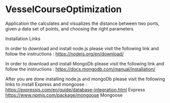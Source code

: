 # VesselCourseOptimization
Application the calculates and visualizes the distance between two ports, given a data set of points, and choosing the right parameters

Installation Links

In order to download and install node.js please visit the following link and follow the instructions : https://nodejs.org/en/download/

In order to download and install MongoDb please visit the following link and follow the instructions : https://docs.mongodb.com/manual/installation/

After you are done installing node.js and mongoDb please visit the following links to install Express and mongoose :
https://expressjs.com/en/guide/database-integration.html    Express
https://www.npmjs.com/package/mongoose                      Mongoose
